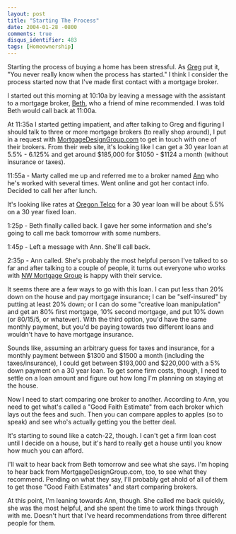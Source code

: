 ```yaml
---
layout: post
title: "Starting The Process"
date: 2004-01-28 -0800
comments: true
disqus_identifier: 483
tags: [Homeownership]
---
```

Starting the process of buying a home has been stressful. As
[Greg](http://www.greghughes.net/) put it, "You never really know when
the process has started." I think I consider the process started now
that I've made first contact with a mortgage broker.
 
 I started out this morning at 10:10a by leaving a message with the
assistant to a mortgage broker,
[Beth](http://www.mortgagexps.com/bethboler.html), who a friend of mine
recommended. I was told Beth would call back at 11:00a.
 
 At 11:35a I started getting impatient, and after talking to Greg and
figuring I should talk to three or more mortgage brokers (to really shop
around), I put in a request with
[MortgageDesignGroup.com](http://www.mortgagedesigngroup.com) to get in
touch with one of their brokers. From their web site, it's looking like
I can get a 30 year loan at 5.5% - 6.125% and get around \$185,000 for
\$1050 - \$1124 a month (without insurance or taxes).
 
 11:55a - Marty called me up and referred me to a broker named
[Ann](http://www.nwmortgagegroup.com/) who he's worked with several
times. Went online and got her contact info. Decided to call her after
lunch.
 
 It's looking like rates at [Oregon Telco](http://www.otccu.com/) for a
30 year loan will be about 5.5% on a 30 year fixed loan.
 
 1:25p - Beth finally called back. I gave her some information and she's
going to call me back tomorrow with some numbers.
 
 1:45p - Left a message with Ann. She'll call back.
 
 2:35p - Ann called. She's probably the most helpful person I've talked
to so far and after talking to a couple of people, it turns out everyone
who works with [NW Mortgage Group](http://www.nwmortgagegroup.com/) is
happy with their service.
 
 It seems there are a few ways to go with this loan. I can put less than
20% down on the house and pay mortgage insurance; I can be
"self-insured" by putting at least 20% down; or I can do some "creative
loan manipulation" and get an 80% first mortgage, 10% second mortgage,
and put 10% down (or 80/15/5, or whatever). With the third option, you'd
have the same monthly payment, but you'd be paying towards two different
loans and wouldn't have to have mortgage insurance.
 
 Sounds like, assuming an arbitrary guess for taxes and insurance, for a
monthly payment between \$1300 and \$1500 a month (including the
taxes/insurance), I could get between \$193,000 and \$220,000 with a 5%
down payment on a 30 year loan. To get some firm costs, though, I need
to settle on a loan amount and figure out how long I'm planning on
staying at the house.
 
 Now I need to start comparing one broker to another. According to Ann,
you need to get what's called a "Good Faith Estimate" from each broker
which lays out the fees and such. Then you can compare apples to apples
(so to speak) and see who's actually getting you the better deal.
 
 It's starting to sound like a catch-22, though. I can't get a firm loan
cost until I decide on a house, but it's hard to really get a house
until you know how much you can afford.
 
 I'll wait to hear back from Beth tomorrow and see what she says. I'm
hoping to hear back from MortgageDesignGroup.com, too, to see what they
recommend. Pending on what they say, I'll probably get ahold of all of
them to get those "Good Faith Estimates" and start comparing brokers.
 
 At this point, I'm leaning towards Ann, though. She called me back
quickly, she was the most helpful, and she spent the time to work things
through with me. Doesn't hurt that I've heard recommendations from three
different people for them.
